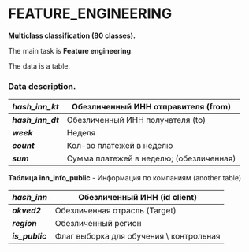# FEATURE_ENGINEERING

**Multiclass classification (80 classes).**

The main task is **Feature engineering**.

 The data is a table.



### Data description.

| ***hash_inn_kt*** | Обезличенный ИНН отправителя (from)     |
| ----------------- | --------------------------------------- |
| ***hash_inn_dt*** | Обезличенный ИНН получателя (to)        |
| ***week***        | Неделя                                  |
| ***count***       | Кол-во платежей в неделю                |
| ***sum***         | Сумма платежей в неделю; (обезличенная) |

**Таблица inn_info_public** - Информация по компаниям (another table)

| ***hash_inn***  | Обезличенный ИНН (id client)            |
| --------------- | --------------------------------------- |
| ***okved2***    | Обезличенная отрасль (Target)           |
| ***region***    | Обезличенный регион                     |
| ***is_public*** | Флаг выборка для обучения \ контрольная |
